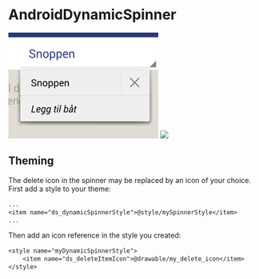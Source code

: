 AndroidDynamicSpinner
=====================


![](./screenshot1.png) ![](./screenshot243.png)

## Theming

The delete icon in the spinner may be replaced by an icon of your choice. First add a style to your theme:

```
...
<item name="ds_dynamicSpinnerStyle">@style/mySpinnerStyle</item>
...
```

Then add an icon reference in the style you created:

```
<style name="myDynamicSpinnerStyle">
    <item name="ds_deleteItemIcon">@drawable/my_delete_icon</item>
</style>
```

